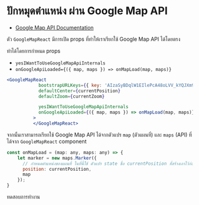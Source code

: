 
# ปักหมุดตำแหน่ง ผ่าน Google Map API

- [Google Map API Documentation](https://developers.google.com/maps/documentation/javascript/tutorial) 

ตัว `GoogleMapReact` มีการเปิด props ที่ทำให้เราเรียกใช้ Google Map API ได้โดยตรง

ทำได้โดยการกำหนด props

- `yesIWantToUseGoogleMapApiInternals`
- `onGoogleApiLoaded={({ map, maps }) => onMapLoad(map, maps)}`

```jsx
<GoogleMapReact
            bootstrapURLKeys={{ key: 'AIzaSyBDqlW1EIlePcA48oLVV_kYQJXm9dQ75uw' }}
            defaultCenter={currentPosition}
            defaultZoom={currentZoom}

            yesIWantToUseGoogleMapApiInternals
            onGoogleApiLoaded={({ map, maps }) => onMapLoad(map, maps)}
          >
          </GoogleMapReact>
```

จากนั้นเราสามารถเรียกใช้ Google Map API ได้จากตัวแปร `map` (ตัวแผนที่) และ `maps` (API) ที่ได้จาก `GoogleMapReact` component

```js
const onMapLoad = (map: any, maps: any) => {
    let marker = new maps.Marker({
      // กำหนดตำแหน่งของแผนที่ ในที่นี้ใช้ ตัวแปร state ชื่อ currentPosition ที่สร้างเอาไว้ก่อนหน้านี้
      position: currentPosition,
      map
    });
}
```

ทดสอบการทำงาน